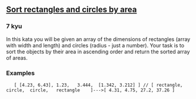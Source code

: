 <h2><a href=https://www.codewars.com/kata/5a1de8a580171fb29f00005e/train/javascript target="_blank">Sort rectangles and circles by area</a></h2><h3>7 kyu</h3><p>In this kata you will be given an array of the dimensions of rectangles (array with width and length) and circles (radius - just a number). Your task is to sort the objects by their area in ascending order and return the sorted array of areas.</p><h3 id="examples">Examples</h3><pre><code class="language-javascript">   [ [<span class="cm-number">4.23</span>, <span class="cm-number">6.43</span>], <span class="cm-number">1.23</span>,   <span class="cm-number">3.444</span>,  [<span class="cm-number">1.342</span>, <span class="cm-number">3.212</span>] ] <span class="cm-comment">// [ rectangle,   circle,  circle,   rectangle    ]</span><span class="cm-operator">--</span><span class="cm-operator">-</span><span class="cm-operator">&gt;</span>[ <span class="cm-number">4.31</span>, <span class="cm-number">4.75</span>, <span class="cm-number">27.2</span>, <span class="cm-number">37.26</span> ]</code></pre>